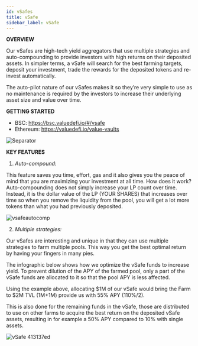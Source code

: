 ```yaml
---
id: vSafes
title: vSafe
sidebar_label: vSafe
---
```


**OVERVIEW**  

Our vSafes are high-tech yield aggregators that use multiple strategies and auto-compounding to provide investors with high returns on their deposited assets. In simpler terms, a vSafe will search for the best farming targets, deposit your investment, trade the rewards for the deposited tokens and re-invest automatically. 

The auto-pilot nature of our vSafes makes it so they’re very simple to use as no maintenance is required by the investors to increase their underlying asset size and value over time.  

**GETTING STARTED**  
- BSC: https://bsc.valuedefi.io/#/vsafe
- Ethereum: https://valuedefi.io/value-vaults  

![Separator](../img/seperator.png)

**KEY FEATURES**  
   1. _Auto-compound:_  

This feature saves you time, effort, gas and it also gives you the peace of mind that you are maximizing your investment at all time. How does it work? Auto-compounding does not simply increase your LP count over time.  Instead, it is the dollar value of the LP (YOUR SHARES) that increases over time so when you remove the liquidity from the pool, you will get a lot more tokens than what you had previously deposited.

![vsafeautocomp](https://user-images.githubusercontent.com/78454114/109442271-55e9bb00-79fd-11eb-9c78-56970b474446.png)


   2. _Multiple strategies:_  

Our vSafes are interesting and unique in that they can use multiple strategies to farm multiple pools. This way you get the best optimal return by having your fingers in many pies.
  
The infographic below shows how we optimize the vSafe funds to increase yield. To prevent dilution of the APY of the farmed pool, only a part of the vSafe funds are allocated to it so that the pool APY is less affected. 

Using the example above, allocating $1M of our vSafe would bring the Farm to $2M TVL \(1M+1M\) provide us with 55% APY \(110%/2\).

This is also done for the remaining funds in the vSafe, those are distributed to use on other farms to acquire the best return on the deposited vSafe assets, resulting in for example a 50% APY compared to 10% with single assets.

![vSafe 413137ed](https://user-images.githubusercontent.com/78454114/109452516-7d4c8200-7a15-11eb-89f3-66c0c2eaede6.png)

